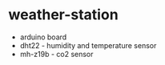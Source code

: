 # weather-station
 * arduino board
 * dht22 - humidity and temperature sensor
 * mh-z19b - co2 sensor
